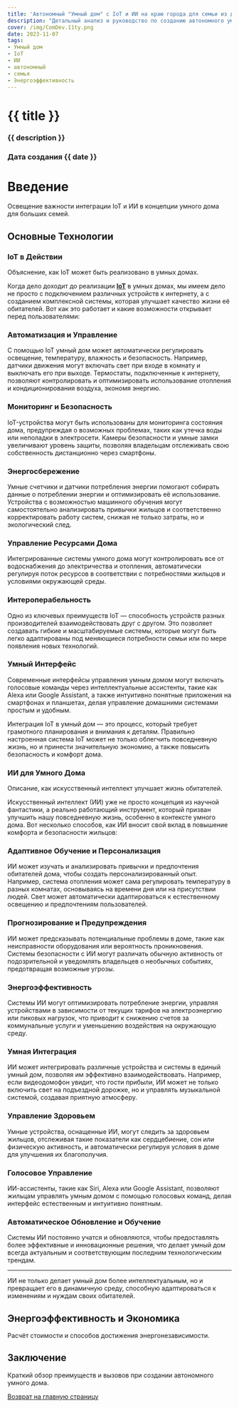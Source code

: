 ```yaml
---
title: 'Автономный "Умный дом" с IoT и ИИ на краю города для семьи из десяти человек - расчёт'
description: "Детальный анализ и руководство по созданию автономного умного дома, используя передовые технологии IoT и ИИ."
cover: /img/ComDev.11ty.png
date: 2023-11-07
tags: 
- Умный дом
- IoT
- ИИ
- автономный
- семья
- Энергоэффективность
---
```

# {{ title }}
### {{ description }}
### Дата создания {{ date }}

# Введение

Освещение важности интеграции IoT и ИИ в концепции умного дома для больших семей.

## Основные Технологии
### IoT в Действии

Объяснение, как IoT может быть реализовано в умных домах.

Когда дело доходит до реализации **[IoT](/)** в умных домах, мы имеем дело не просто с подключением различных устройств к интернету, а с созданием комплексной системы, которая улучшает качество жизни её обитателей. Вот как это работает и какие возможности открывает перед пользователями:

### Автоматизация и Управление

С помощью IoT умный дом может автоматически регулировать освещение, температуру, влажность и безопасность. Например, датчики движения могут включать свет при входе в комнату и выключать его при выходе. Термостаты, подключенные к интернету, позволяют контролировать и оптимизировать использование отопления и кондиционирования воздуха, экономя энергию.

### Мониторинг и Безопасность

IoT-устройства могут быть использованы для мониторинга состояния дома, предупреждая о возможных проблемах, таких как утечка воды или неполадки в электросети. Камеры безопасности и умные замки увеличивают уровень защиты, позволяя владельцам отслеживать свою собственность дистанционно через смартфоны.

### Энергосбережение

Умные счетчики и датчики потребления энергии помогают собирать данные о потреблении энергии и оптимизировать её использование. Устройства с возможностью машинного обучения могут самостоятельно анализировать привычки жильцов и соответственно корректировать работу систем, снижая не только затраты, но и экологический след.

### Управление Ресурсами Дома

Интегрированные системы умного дома могут контролировать все от водоснабжения до электричества и отопления, автоматически регулируя поток ресурсов в соответствии с потребностями жильцов и условиями окружающей среды.

### Интероперабельность

Одно из ключевых преимуществ IoT — способность устройств разных производителей взаимодействовать друг с другом. Это позволяет создавать гибкие и масштабируемые системы, которые могут быть легко адаптированы под меняющиеся потребности семьи или по мере появления новых технологий.

### Умный Интерфейс

Современные интерфейсы управления умным домом могут включать голосовые команды через интеллектуальные ассистенты, такие как Alexa или Google Assistant, а также интуитивно понятные приложения на смартфонах и планшетах, делая управление домашними системами простым и удобным.

Интеграция IoT в умный дом — это процесс, который требует грамотного планирования и внимания к деталям. Правильно настроенная система IoT может не только облегчить повседневную жизнь, но и принести значительную экономию, а также повысить безопасность и комфорт дома.

### ИИ для Умного Дома

Описание, как искусственный интеллект улучшает жизнь обитателей.

Искусственный интеллект (ИИ) уже не просто концепция из научной фантастики, а реально работающий инструмент, который призван улучшить нашу повседневную жизнь, особенно в контексте умного дома. Вот несколько способов, как ИИ вносит свой вклад в повышение комфорта и безопасности жильцов:

### Адаптивное Обучение и Персонализация

ИИ может изучать и анализировать привычки и предпочтения обитателей дома, чтобы создать персонализированный опыт. Например, система отопления может сама регулировать температуру в разных комнатах, основываясь на времени дня или на присутствии людей. Свет может автоматически адаптироваться к естественному освещению и предпочтениям пользователей.

### Прогнозирование и Предупреждения

ИИ может предсказывать потенциальные проблемы в доме, такие как неисправности оборудования или вероятность проникновения. Системы безопасности с ИИ могут различать обычную активность от подозрительной и уведомлять владельцев о необычных событиях, предотвращая возможные угрозы.

### Энергоэффективность

Системы ИИ могут оптимизировать потребление энергии, управляя устройствами в зависимости от текущих тарифов на электроэнергию или пиковых нагрузок, что приводит к снижению счетов за коммунальные услуги и уменьшению воздействия на окружающую среду.

### Умная Интеграция

ИИ может интегрировать различные устройства и системы в единый умный дом, позволяя им эффективно взаимодействовать. Например, если видеодомофон увидит, что гости прибыли, ИИ может не только включить свет на подъездной дорожке, но и управлять музыкальной системой, создавая приятную атмосферу.

### Управление Здоровьем

Умные устройства, оснащенные ИИ, могут следить за здоровьем жильцов, отслеживая такие показатели как сердцебиение, сон или физическую активность, и автоматически регулируя условия в доме для улучшения их благополучия.

### Голосовое Управление

ИИ-ассистенты, такие как Siri, Alexa или Google Assistant, позволяют жильцам управлять умным домом с помощью голосовых команд, делая интерфейс естественным и интуитивно понятным.

### Автоматическое Обновление и Обучение

Системы ИИ постоянно учатся и обновляются, чтобы предоставлять более эффективные и инновационные решения, что делает умный дом всегда актуальным и соответствующим последним технологическим трендам.

---

ИИ не только делает умный дом более интеллектуальным, но и превращает его в динамичную среду, способную адаптироваться к изменениям и нуждам своих обитателей.

## Энергоэффективность и Экономика
Расчёт стоимости и способов достижения энергонезависимости.

## Заключение
Краткий обзор преимуществ и вызовов при создании автономного умного дома.

[Возврат на главную страницу](/)
